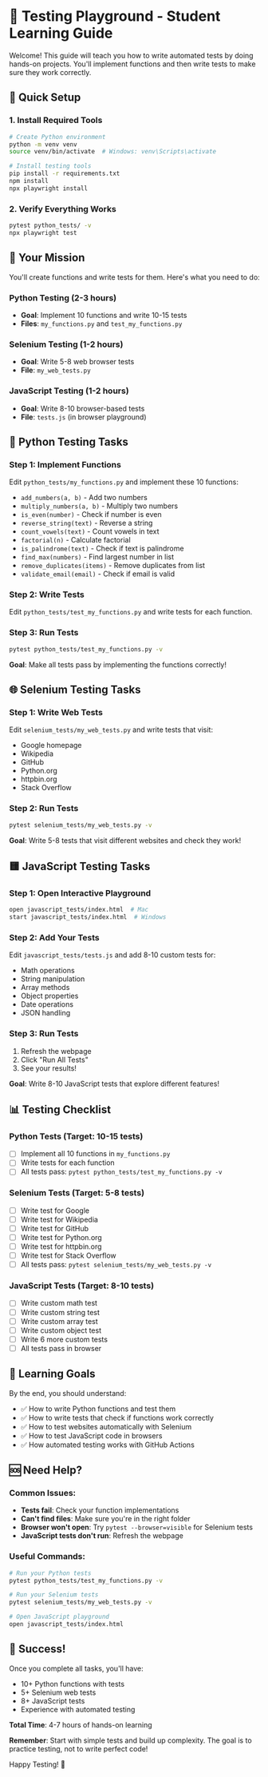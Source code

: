 # 🧪 Testing Playground - Student Learning Guide

Welcome! This guide will teach you how to write automated tests by doing hands-on projects. You'll implement functions and then write tests to make sure they work correctly.

## 🚀 Quick Setup

### 1. Install Required Tools
```bash
# Create Python environment
python -m venv venv
source venv/bin/activate  # Windows: venv\Scripts\activate

# Install testing tools
pip install -r requirements.txt
npm install
npx playwright install
```

### 2. Verify Everything Works
```bash
pytest python_tests/ -v
npx playwright test
```

## 🎯 Your Mission

You'll create functions and write tests for them. Here's what you need to do:

### Python Testing (2-3 hours)
- **Goal**: Implement 10 functions and write 10-15 tests
- **Files**: `my_functions.py` and `test_my_functions.py`

### Selenium Testing (1-2 hours)  
- **Goal**: Write 5-8 web browser tests
- **File**: `my_web_tests.py`

### JavaScript Testing (1-2 hours)
- **Goal**: Write 8-10 browser-based tests
- **File**: `tests.js` (in browser playground)

## 🐍 Python Testing Tasks

### Step 1: Implement Functions
Edit `python_tests/my_functions.py` and implement these 10 functions:

- `add_numbers(a, b)` - Add two numbers
- `multiply_numbers(a, b)` - Multiply two numbers  
- `is_even(number)` - Check if number is even
- `reverse_string(text)` - Reverse a string
- `count_vowels(text)` - Count vowels in text
- `factorial(n)` - Calculate factorial
- `is_palindrome(text)` - Check if text is palindrome
- `find_max(numbers)` - Find largest number in list
- `remove_duplicates(items)` - Remove duplicates from list
- `validate_email(email)` - Check if email is valid

### Step 2: Write Tests
Edit `python_tests/test_my_functions.py` and write tests for each function.

### Step 3: Run Tests
```bash
pytest python_tests/test_my_functions.py -v
```

**Goal**: Make all tests pass by implementing the functions correctly!

## 🌐 Selenium Testing Tasks

### Step 1: Write Web Tests
Edit `selenium_tests/my_web_tests.py` and write tests that visit:

- Google homepage
- Wikipedia
- GitHub  
- Python.org
- httpbin.org
- Stack Overflow

### Step 2: Run Tests
```bash
pytest selenium_tests/my_web_tests.py -v
```

**Goal**: Write 5-8 tests that visit different websites and check they work!

## 🟨 JavaScript Testing Tasks

### Step 1: Open Interactive Playground
```bash
open javascript_tests/index.html  # Mac
start javascript_tests/index.html  # Windows
```

### Step 2: Add Your Tests
Edit `javascript_tests/tests.js` and add 8-10 custom tests for:

- Math operations
- String manipulation
- Array methods
- Object properties
- Date operations
- JSON handling

### Step 3: Run Tests
1. Refresh the webpage
2. Click "Run All Tests"
3. See your results!

**Goal**: Write 8-10 JavaScript tests that explore different features!

## 📊 Testing Checklist

### Python Tests (Target: 10-15 tests)
- [ ] Implement all 10 functions in `my_functions.py`
- [ ] Write tests for each function
- [ ] All tests pass: `pytest python_tests/test_my_functions.py -v`

### Selenium Tests (Target: 5-8 tests)
- [ ] Write test for Google
- [ ] Write test for Wikipedia
- [ ] Write test for GitHub
- [ ] Write test for Python.org
- [ ] Write test for httpbin.org
- [ ] Write test for Stack Overflow
- [ ] All tests pass: `pytest selenium_tests/my_web_tests.py -v`

### JavaScript Tests (Target: 8-10 tests)
- [ ] Write custom math test
- [ ] Write custom string test
- [ ] Write custom array test
- [ ] Write custom object test
- [ ] Write 6 more custom tests
- [ ] All tests pass in browser

## 🎯 Learning Goals

By the end, you should understand:
- ✅ How to write Python functions and test them
- ✅ How to write tests that check if functions work correctly
- ✅ How to test websites automatically with Selenium
- ✅ How to test JavaScript code in browsers
- ✅ How automated testing works with GitHub Actions

## 🆘 Need Help?

### Common Issues:
- **Tests fail**: Check your function implementations
- **Can't find files**: Make sure you're in the right folder
- **Browser won't open**: Try `pytest --browser=visible` for Selenium tests
- **JavaScript tests don't run**: Refresh the webpage

### Useful Commands:
```bash
# Run your Python tests
pytest python_tests/test_my_functions.py -v

# Run your Selenium tests
pytest selenium_tests/my_web_tests.py -v

# Open JavaScript playground
open javascript_tests/index.html
```

## 🎉 Success!

Once you complete all tasks, you'll have:
- 10+ Python functions with tests
- 5+ Selenium web tests  
- 8+ JavaScript tests
- Experience with automated testing

**Total Time**: 4-7 hours of hands-on learning

**Remember**: Start with simple tests and build up complexity. The goal is to practice testing, not to write perfect code!

Happy Testing! 🚀
